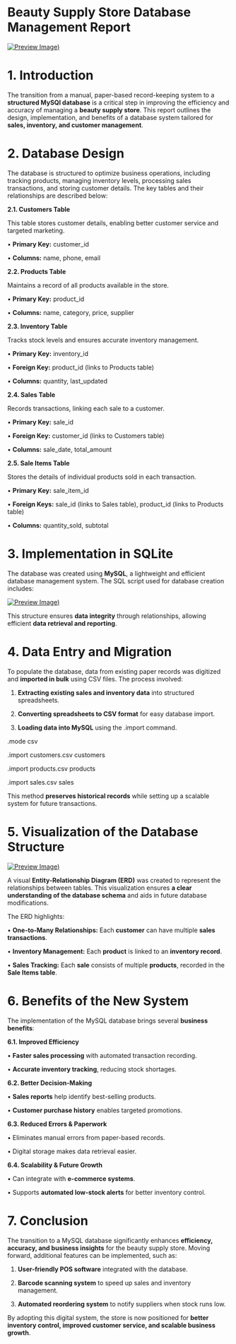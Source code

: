 # Beauty Supply Store Database Management Report

[![Preview Image](https://github.com/TiffanyNwanne/Beauty-Supply-Store-Database-Management/blob/main/Beauty%20Supply%20Db.png))](https://github.com/TiffanyNwanne/Beauty-Supply-Store-Database-Management/blob/main/Beauty%20Supply%20Db.png)

# **1. Introduction**

The transition from a manual, paper-based record-keeping system to a **structured MySQl database** is a critical step in improving the efficiency and accuracy of managing a **beauty supply store**. This report outlines the design, implementation, and benefits of a database system tailored for **sales, inventory, and customer management**.

# **2. Database Design**

The database is structured to optimize business operations, including tracking products, managing inventory levels, processing sales transactions, and storing customer details. The key tables and their relationships are described below:

**2.1. Customers Table**

This table stores customer details, enabling better customer service and targeted marketing.

•	**Primary Key:** customer_id

•	**Columns:** name, phone, email

**2.2. Products Table**

Maintains a record of all products available in the store.

•	**Primary Key:** product_id

•	**Columns:** name, category, price, supplier

**2.3. Inventory Table**

Tracks stock levels and ensures accurate inventory management.

•	**Primary Key:** inventory_id

•	**Foreign Key:** product_id (links to Products table)

•	**Columns:** quantity, last_updated

**2.4. Sales Table**

Records transactions, linking each sale to a customer.

•	**Primary Key:** sale_id

•	**Foreign Key:** customer_id (links to Customers table)

•	**Columns:** sale_date, total_amount

**2.5. Sale Items Table**

Stores the details of individual products sold in each transaction.

•	**Primary Key:** sale_item_id

•	**Foreign Keys:** sale_id (links to Sales table), product_id (links to Products table)

•	**Columns:** quantity_sold, subtotal

# **3. Implementation in SQLite**

The database was created using **MySQL**, a lightweight and efficient database management system. The SQL script used for database creation includes:

[![Preview Image](https://github.com/TiffanyNwanne/Beauty-Supply-Store-Database-Management/blob/main/Database%20Creation.png))](https://github.com/TiffanyNwanne/Beauty-Supply-Store-Database-Management/blob/main/Database%20Creation.png)

This structure ensures **data integrity** through relationships, allowing efficient **data retrieval and reporting**.

# **4. Data Entry and Migration**

To populate the database, data from existing paper records was digitized and **imported in bulk** using CSV files. The process involved:

1.	**Extracting existing sales and inventory data** into structured spreadsheets.

2.	**Converting spreadsheets to CSV format** for easy database import.

3.	**Loading data into MySQL** using the .import command.

.mode csv

.import customers.csv customers

.import products.csv products

.import sales.csv sales

This method **preserves historical records** while setting up a scalable system for future transactions.

# **5. Visualization of the Database Structure**

[![Preview Image](https://github.com/TiffanyNwanne/Beauty-Supply-Store-Database-Management/blob/main/Beauty%20Supply%20Db.png))](https://github.com/TiffanyNwanne/Beauty-Supply-Store-Database-Management/blob/main/Beauty%20Supply%20Db.png)

A visual **Entity-Relationship Diagram (ERD)** was created to represent the relationships between tables. This visualization ensures **a clear understanding of the database schema** and aids in future database modifications.

The ERD highlights:

•	**One-to-Many Relationships:** Each **customer** can have multiple **sales transactions**.

•	**Inventory Management:** Each **product** is linked to an **inventory record**.

•	**Sales Tracking:** Each **sale** consists of multiple **products**, recorded in the **Sale Items table**.

# **6. Benefits of the New System**

The implementation of the MySQL database brings several **business benefits**:

**6.1. Improved Efficiency**

•	**Faster sales processing** with automated transaction recording.

•	**Accurate inventory tracking**, reducing stock shortages.

**6.2. Better Decision-Making**

•	**Sales reports** help identify best-selling products.

•	**Customer purchase history** enables targeted promotions.

**6.3. Reduced Errors & Paperwork**

•	Eliminates manual errors from paper-based records.

•	Digital storage makes data retrieval easier.

**6.4. Scalability & Future Growth**

•	Can integrate with **e-commerce systems**.

•	Supports **automated low-stock alerts** for better inventory control.

# **7. Conclusion**

The transition to a MySQL database significantly enhances **efficiency, accuracy, and business insights** for the beauty supply store. Moving forward, additional features can be implemented, such as:

1.	**User-friendly POS software** integrated with the database.

2.	**Barcode scanning system** to speed up sales and inventory management.

3.	**Automated reordering system** to notify suppliers when stock runs low.

By adopting this digital system, the store is now positioned for **better inventory control, improved customer service, and scalable business growth**.
